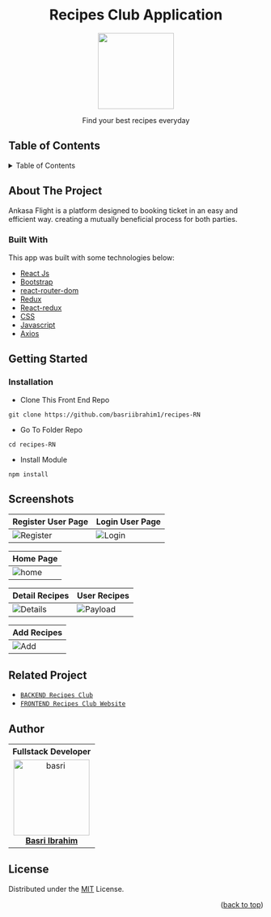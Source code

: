 <h1 align="center">Recipes Club Application</h1>

<p align="center">
  <img height="150" src="https://github.com/basriibrahim1/recipes-RN/blob/main/src/ss/logo.PNG"  />
</p>
 <p align="center">
    Find your best recipes everyday
  </p>

<!-- TABLE OF CONTENTS -->

## Table of Contents

<details>
  <summary>Table of Contents</summary>
  <ol>
    <li>
      <a href="#about-the-project">About The Project</a>
      <ul>
        <li><a href="#built-with">Built with</a></li>
      </ul>
    </li>
    <li>
      <a href="#getting-started">Getting Started</a>
      <ul>
        <li><a href="#installation">Installation</a></li>
      </ul>
    </li>
    <li><a href="#screenshots">Screenshots</a></li>
    <li><a href="#related-project">Related Project</a></li>
    <li><a href="#author">Author</a></li>
    <li><a href="#license">License</a></li>
  </ol>
</details>

## About The Project

Ankasa Flight is a platform designed to booking ticket in an easy and efficient way. creating a mutually beneficial process for both parties.

### Built With

This app was built with some technologies below:

- [React Js](https://reactjs.org)
- [Bootstrap](https://www.npmjs.com/package/bootstrap)
- [react-router-dom](https://www.npmjs.com/package/react-router-dom)
- [Redux](https://www.npmjs.com/package/redux)
- [React-redux](https://www.npmjs.com/package/react-redux)
- [CSS](https://developer.mozilla.org/en-US/docs/Web/CSS?retiredLocale=id)
- [Javascript](https://www.javascript.com/)
- [Axios](https://axios-http.com/)

<!-- GETTING STARTED -->

## Getting Started

### Installation

- Clone This Front End Repo

```
git clone https://github.com/basriibrahim1/recipes-RN
```

- Go To Folder Repo

```
cd recipes-RN
```

- Install Module

```
npm install
```

## Screenshots

|Register User Page| Login User Page | 
| ------------ | ------------|
![Register](https://github.com/basriibrahim1/recipes-RN/blob/main/src/ss/register.PNG "Register Pekerja Page") | ![Login](https://github.com/basriibrahim1/recipes-RN/blob/main/src/ss/login.PNG "Login Page")
                                                                        
| Home Page |
 ------------- |
![home](https://github.com/basriibrahim1/recipes-RN/blob/main/src/ss/home.PNG) |

| Detail Recipes | User Recipes |
| ------------- | ----------- |
| ![Details](https://github.com/basriibrahim1/recipes-RN/blob/main/src/ss/detail.PNG) | ![Payload](https://github.com/basriibrahim1/recipes-RN/blob/main/src/ss/myrecipe.PNG)

| Add Recipes |
| ------------- |
| ![Add](https://github.com/basriibrahim1/recipes-RN/blob/main/src/ss/add.PNG)


## Related Project

- [`BACKEND Recipes Club`](https://github.com/basriibrahim1/recipes-backend)
- [`FRONTEND Recipes Club Website`](https://github.com/basriibrahim1/recipes-frontend-website)


## Author

<center>
  <table>
    <tr>
      <th>Fullstack Developer</th>
    </tr>
    <tr>
      <td align="center">
        <a href="https://github.com/basriibrahim1/">
          <img width="150" style="background-size: contain;" src="https://avatars.githubusercontent.com/u/122788929?v=4" alt="basri"><br/>
          <b>Basri Ibrahim</b>
        </a>
      </td>
    </tr>
  </table>
</center>

## License

Distributed under the [MIT](/LICENSE) License.

<p align="right">(<a href="#top">back to top</a>)</p>
